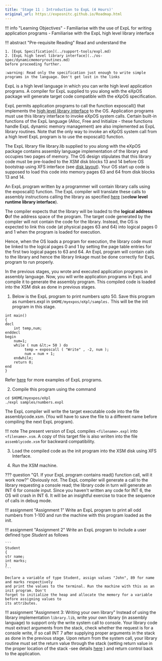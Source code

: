 ```yaml
---
title: 'Stage 11 : Introduction to ExpL (4 Hours)'
original_url: https://exposnitc.github.io/Roadmap.html
---
```


!!! info "Learning Objectives"
    - Familiarise with the use of ExpL for writing application programs
    - Familiarise with the ExpL high level library interface

!!! abstract "Pre-requisite Reading"
    Read and understand the

    1. [ExpL Specification](../support-tools/expl.md)
    2. [ExpL high level library interface](../os-spec/dynamicmemoryroutines.md)
    before proceeding further. 

    :warning: Read only the specification just enough to write simple programs in the language. Don't get lost in the links


ExpL is a high level language in which you can write high level application programs.
A compiler for ExpL supplied to you along with the eXpOS package will generate
target code compatible with the eXpOS specification.

ExpL permits application programs to call the function
exposcall() that implements the [high level library interface](../os-spec/dynamicmemoryroutines.md)
to the OS. Application programs must use this library interface to invoke eXpOS system calls. 
Certain built-in functions of the ExpL language (Alloc, Free and Initialize - these
functions handle ExpL dynamic memory management) are also implemented as ExpL library routines.
Note that the only way to invoke an eXpOS system call from
a high level ExpL program is to use the exposcall() function.


The ExpL library file library.lib supplied to you along with the eXpOS package contains
assembly language implementation of the library and occupies two pages of memory.
The OS design stipulates that this library code must be pre-loaded
to the XSM disk blocks 13 and 14 before OS bootstrap using XFS interface (see
[disk layout](../os-implementation.md)).
Your OS start up code is supposed to load this code into
memory pages 63 and 64 from disk blocks 13 and 14.

An ExpL program written by a programmer will contain library calls using the exposcall()
function. The ExpL compiler will translate these calls to assembly instructions calling the library as
specified [here](../abi.md) (see**low level runtime library interface**).

The compiler expects that the library will be loaded to the **logical address 0**of the
address space of the program. The target code generated by the compiler will not contain the
code for the library. Instead, the OS is expected to link this code (at physical pages 63 and
64)
into logical pages 0 and 1 when the program is loaded for execution.


Hence, when the OS loads a program for execution, the library code must be linked to the
logical pages 0 and 1 by setting the page table entries for the first two logical pages to 63 and 64. An ExpL
program will contain calls to the library and hence the library linkage must be done correctly for ExpL program to
run properly.

In the previous stages, you wrote and executed application programs in assembly language.
Now, you will write application programs in ExpL and compile it to generate the assembly
program. This compiled code is loaded into the XSM disk as done in previous stages.

1) Below is the ExpL program to print numbers upto 50. Save this program as numbers.expl in
`$HOME/myexpos/eXpl/samples.` This will be the init program in this stage.

```
int main()
{
decl
    int temp,num;
enddecl
begin
    num=1;
    while ( num &lt;= 50 ) do
         temp = exposcall ( "Write" , -2, num );
         num = num + 1;
    endwhile;
    return 0;
end
}
```

Refer [here](http://silcnitc.github.io/testprograms.html)
for more examples of ExpL programs.

2) Compile this program using the command
```
cd $HOME/myexpos/eXpl
./expl samples/numbers.expl
```

The ExpL compiler will write the target executable code into the file assemblycode.xsm. (You
will have to save the file to a different name before compiling the next ExpL program).

!!! note 
    The present version of ExpL compiles `<filename>.expl` into `<filename>.xsm`. 
    A copy of this target file is also wriiten into the file `assemblycode.xsm` for backward compatibility.

3) Load the compiled code as the init program into the XSM disk using XFS Interface.

4) Run the XSM machine.


??? question "Q1. If your ExpL program contains read() function call, will it work now?"
    Obviously not. The ExpL compiler will generate a call to the library
    requesting a console read; the library code in turn will generate an
    INT 6 for console input. Since you haven't written any code for INT 6,
    the OS will crash in INT 6. It will be an insightful exercise to trace the sequence
    of calls in debug mode.

!!! assignment "Assignment 1"
    Write an ExpL program to print all odd numbers from 1-100 and run the machine with this program loaded as the init.

!!! assignment "Assignment 2"
    Write an ExpL program to include a user defined type *Student* as follows
    
    ```
    Student
    {
    str name;
    int marks;
    }
    ```

    Declare a variable of type Student, assign values "John", 89 for name and marks respectively
    and print the values to the terminal. Run the machine with this as an init program. Don't
    forget to initialize the heap and allocate the memory for a variable before assigning values to
    its attributes.

!!! assignment "Assignment 3: Writing your own library"
    Instead of using the library implementation `library.lib`, write your own library (in assembly language) 
    to support only the write system call to console. Your library code must extract
    arguments from the stack, check whether the request is for a console write, if so call INT 7
    after supplying proper arguments in the stack as done in the previous stage. Upon return from 
    the system call, your library routine must set the return value through the stack (setting return value 
    in the proper location of the stack -see details [here](../abi.md#low-level-runtime-library-interface)
    ) and return control back to the application.

